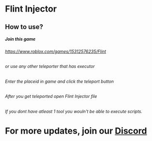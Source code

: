 # Flint Injector

## How to use?

##### Join this game
###### https://www.roblox.com/games/15312576235/Flint
###### or use any other teleporter that has executor

###### Enter the placeid in game and click the teleport button
###### After you get teleported open Flint Injector file
###### If you dont have atleast 1 tool you wouln't be able to execute scripts.

# For more updates, join our [Discord](https://discord.gg/dEKRk6CcxE)
